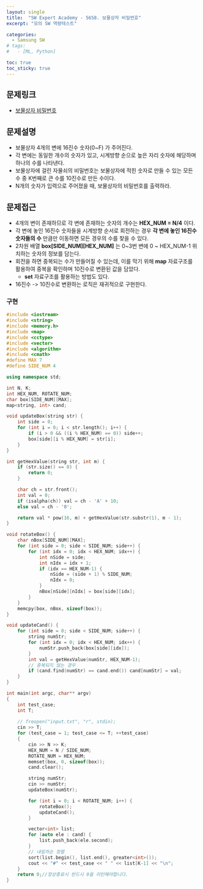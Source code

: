 ```yaml
---
layout: single
title:  "SW Expert Academy - 5658. 보물상자 비밀번호"
excerpt: "모의 SW 역량테스트"

categories:
  - Samsung SW
# tags:
#   - [ML, Python]

toc: true
toc_sticky: true
---
```


## 문제링크
- [보물상자 비밀번호](https://swexpertacademy.com/main/code/problem/problemDetail.do?contestProbId=AWXRUN9KfZ8DFAUo&categoryId=AWXRUN9KfZ8DFAUo&categoryType=CODE&problemTitle=&orderBy=INQUERY_COUNT&selectCodeLang=ALL&select-1=&pageSize=10&pageIndex=1)

## 문제설명
- 보물상자 4개의 변에 16진수 숫자(0~F) 가 주어진다.
- 각 변에는 동일한 개수의 숫자가 있고, 시계방향 순으로 높은 자리 숫자에 해당하며 하나의 수를 나타낸다.
- 보물상자에 걸린 자물쇠의 비밀번호는 보물상자에 적힌 숫자로 만들 수 있는 모든 수 중 K번째로 큰 수를 10진수로 만든 수이다.
- N개의 숫자가 입력으로 주어졌을 때, 보물상자의 비밀번호를 출력하라.

## 문제접근
- 4개의 변이 존재하므로 각 변에 존재하는 숫자의 개수는 **HEX_NUM = N/4** 이다.
- 각 변에 놓인 16진수 숫자들을 시계방향 순서로 회전하는 경우 **각 변에 놓인 16진수 숫자들의 수** 만큼만 이동하면 모든 경우의 수를 찾을 수 있다.
- 2차원 배열 **box[SIDE_NUM][HEX_NUM]** 는 0~3번 변에 0 ~ HEX_NUM-1 위치하는 숫자의 정보를 담는다.
- 회전을 하면 중복되는 수가 만들어질 수 있는데, 이를 막기 위해 **map** 자료구조를 활용하여 중복을 확인하며 10진수로 변환된 값을 담았다.
    - **set** 자료구조를 활용하는 방법도 있다.
- 16진수 -> 10진수로 변환하는 로직은 재귀적으로 구현한다.

### 구현
```c++
#include <iostream>
#include <string>
#include <memory.h>
#include <map>
#include <cctype>
#include <vector>
#include <algorithm>
#include <cmath>
#define MAX 7
#define SIDE_NUM 4

using namespace std;

int N, K;
int HEX_NUM, ROTATE_NUM;
char box[SIDE_NUM][MAX];
map<string, int> cand;

void updateBox(string str) {
	int side = 0;
	for (int i = 0; i < str.length(); i++) {
		if (i > 0 && ((i % HEX_NUM) == 0)) side++;
		box[side][i % HEX_NUM] = str[i];
	}
}

int getHexValue(string str, int m) {
	if (str.size() == 0) {
		return 0;
	}

	char ch = str.front();
	int val = 0;
	if (isalpha(ch)) val = ch - 'A' + 10;
	else val = ch - '0';

	return val * pow(16, m) + getHexValue(str.substr(1), m - 1);
}

void rotateBox() {
	char nBox[SIDE_NUM][MAX];
	for (int side = 0; side < SIDE_NUM; side++) {
		for (int idx = 0; idx < HEX_NUM; idx++) {
			int nSide = side;
			int nIdx = idx + 1;
			if (idx == HEX_NUM-1) {
				nSide = (side + 1) % SIDE_NUM;
				nIdx = 0;
			}
			nBox[nSide][nIdx] = box[side][idx];
		}
	}
	memcpy(box, nBox, sizeof(box));
}

void updateCand() {
	for (int side = 0; side < SIDE_NUM; side++) {
		string numStr;
		for (int idx = 0; idx < HEX_NUM; idx++) {
			numStr.push_back(box[side][idx]);
		}
		int val = getHexValue(numStr, HEX_NUM-1);
		// 중복되지 않는 경우
		if (cand.find(numStr) == cand.end()) cand[numStr] = val;
	}
}

int main(int argc, char** argv)
{
	int test_case;
	int T;
	
	// freopen("input.txt", "r", stdin);
	cin >> T;
	for (test_case = 1; test_case <= T; ++test_case)
	{
		cin >> N >> K;
		HEX_NUM = N / SIDE_NUM;
		ROTATE_NUM = HEX_NUM;
		memset(box, 0, sizeof(box));
		cand.clear();

		string numStr;
		cin >> numStr;
		updateBox(numStr);

		for (int i = 0; i < ROTATE_NUM; i++) {
			rotateBox();
			updateCand();
		}

		vector<int> list;
		for (auto ele : cand) {
			list.push_back(ele.second);
		}
        // 내림차순 정렬
		sort(list.begin(), list.end(), greater<int>());
		cout << "#" << test_case << " " << list[K-1] << "\n";
	}
	return 0;//정상종료시 반드시 0을 리턴해야합니다.
}
```
